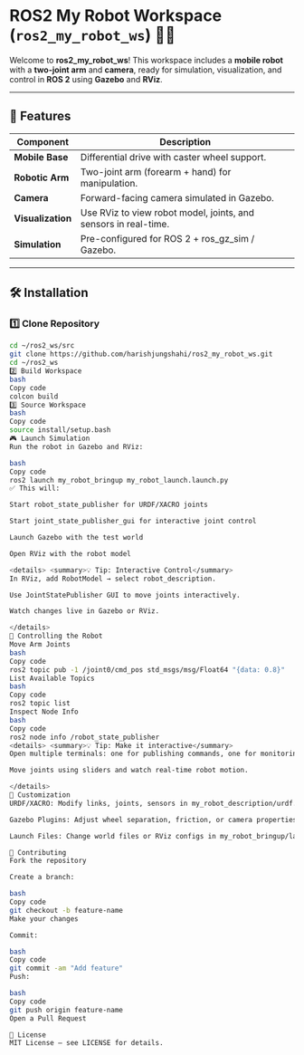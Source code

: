 # ROS2 My Robot Workspace (`ros2_my_robot_ws`) 🚗🤖

Welcome to **ros2_my_robot_ws**! This workspace includes a **mobile robot** with a **two-joint arm** and **camera**, ready for simulation, visualization, and control in **ROS 2** using **Gazebo** and **RViz**.

---

## 🚀 Features

| Component        | Description |
|-----------------|-------------|
| **Mobile Base**  | Differential drive with caster wheel support. |
| **Robotic Arm**  | Two-joint arm (forearm + hand) for manipulation. |
| **Camera**       | Forward-facing camera simulated in Gazebo. |
| **Visualization**| Use RViz to view robot model, joints, and sensors in real-time. |
| **Simulation**   | Pre-configured for ROS 2 + ros_gz_sim / Gazebo. |

---

## 🛠 Installation

### 1️⃣ Clone Repository

```bash
cd ~/ros2_ws/src
git clone https://github.com/harishjungshahi/ros2_my_robot_ws.git
cd ~/ros2_ws
2️⃣ Build Workspace
bash
Copy code
colcon build
3️⃣ Source Workspace
bash
Copy code
source install/setup.bash
🎮 Launch Simulation
Run the robot in Gazebo and RViz:

bash
Copy code
ros2 launch my_robot_bringup my_robot_launch.launch.py
✅ This will:

Start robot_state_publisher for URDF/XACRO joints

Start joint_state_publisher_gui for interactive joint control

Launch Gazebo with the test world

Open RViz with the robot model

<details> <summary>💡 Tip: Interactive Control</summary>
In RViz, add RobotModel → select robot_description.

Use JointStatePublisher GUI to move joints interactively.

Watch changes live in Gazebo or RViz.

</details>
📡 Controlling the Robot
Move Arm Joints
bash
Copy code
ros2 topic pub -1 /joint0/cmd_pos std_msgs/msg/Float64 "{data: 0.8}"
List Available Topics
bash
Copy code
ros2 topic list
Inspect Node Info
bash
Copy code
ros2 node info /robot_state_publisher
<details> <summary>💡 Tip: Make it interactive</summary>
Open multiple terminals: one for publishing commands, one for monitoring topics, and one for RViz.

Move joints using sliders and watch real-time robot motion.

</details>
🔧 Customization
URDF/XACRO: Modify links, joints, sensors in my_robot_description/urdf.

Gazebo Plugins: Adjust wheel separation, friction, or camera properties in the XACRO gazebo tags.

Launch Files: Change world files or RViz configs in my_robot_bringup/launch.

🤝 Contributing
Fork the repository

Create a branch:

bash
Copy code
git checkout -b feature-name
Make your changes

Commit:

bash
Copy code
git commit -am "Add feature"
Push:

bash
Copy code
git push origin feature-name
Open a Pull Request

📄 License
MIT License – see LICENSE for details.
